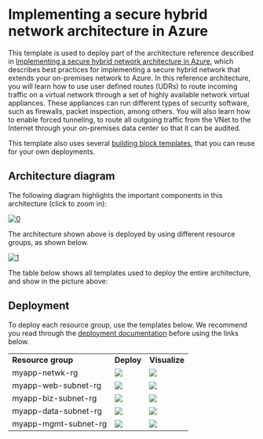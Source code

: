 # Implementing a secure hybrid network architecture in Azure

This template is used to deploy part of the architecture reference described in [Implementing a secure hybrid network architecture in Azure](https://azure.microsoft.com/en-us/documentation/articles/guidance-iaas-ra-secure-vnet-hybrid/), which describes best practices for implementing a secure hybrid network that extends your on-premises network to Azure. In this reference architecture, you will learn how to use user defined routes (UDRs) to route incoming traffic on a virtual network through a set of highly available network virtual appliances. These appliances can run different types of security software, such as firewalls, packet inspection, among others. You will also learn how to enable forced tunneling, to route all outgoing traffic from the VNet to the Internet through your on-premises data center so that it can be audited.

This template also uses several [building block templates](https://github.com/mspnp/blueprints/tree/master/ARMBuildingBlocks/ARMBuildingBlocks/Templates), that you can reuse for your own deployments.

## Architecture diagram

The following diagram highlights the important components in this architecture (click to zoom in):

[![0]][0]

The architecture shown above is deployed by using different resource groups, as shown below.

[![1]][1]

The table below shows all templates used to deploy the entire architecture, and show in the picture above:

## Deployment

To deploy each resource group, use the templates below. We recommend you read through the [deployment documentation](https://azure.microsoft.com/en-us/documentation/articles/guidance-iaas-ra-secure-vnet-hybrid/#deploying-the-sample-solution) before using the links below.

<table>
<tr>
<td><b>Resource group</b></td>
<td><b>Deploy</b></td>
<td><b>Visualize</b></td>
</tr>
<tr>
<td>myapp-netwk-rg</td>
<td>
<a href="https://portal.azure.com/#create/Microsoft.Template/uri/https%3A%2F%2Fraw.githubusercontent.com%2Fmspnp%2Fblueprints%2Fmaster%2FARMBuildingBlocks%2Fguidance-hybrid-network-secure-vnet%2FTemplates%2Fra-vnet-subnets-udr-nsg%2Fazuredeploy.json" target="_blank">
    <img src="http://azuredeploy.net/deploybutton.png"/>
</a>
</td>
<td>
<a href="http://armviz.io/#/?load=https%3A%2F%2Fraw.githubusercontent.com%2Fmspnp%2Fblueprints%2Fmaster%2FARMBuildingBlocks%2Fguidance-hybrid-network-secure-vnet%2FTemplates%2Fra-vnet-subnets-udr-nsg%2Fazuredeploy.json" target="_blank">
    <img src="http://armviz.io/visualizebutton.png"/>
</a>
</td>
</tr>
<tr>
<td>myapp-web-subnet-rg</td>
<td>
<a href="https://portal.azure.com/#create/Microsoft.Template/uri/https%3A%2F%2Fraw.githubusercontent.com%2Fmspnp%2Fblueprints%2Fmaster%2FARMBuildingBlocks%2FARMBuildingBlocks%2FTemplates%2Fbb-ilb-backend-http-https.json" target="_blank">
    <img src="http://azuredeploy.net/deploybutton.png"/>
</a>
</td>
<td>
<a href="http://armviz.io/#/?load=https%3A%2F%2Fraw.githubusercontent.com%2Fmspnp%2Fblueprints%2Fmaster%2FARMBuildingBlocks%2FARMBuildingBlocks%2FTemplates%2Fbb-ilb-backend-http-https.json" target="_blank">
    <img src="http://armviz.io/visualizebutton.png"/>
</a>
</td>
</tr>
<tr>
<td>myapp-biz-subnet-rg</td>
<td>
<a href="https://portal.azure.com/#create/Microsoft.Template/uri/https%3A%2F%2Fraw.githubusercontent.com%2Fmspnp%2Fblueprints%2Fmaster%2FARMBuildingBlocks%2FARMBuildingBlocks%2FTemplates%2Fbb-ilb-backend-http-https.json" target="_blank">
    <img src="http://azuredeploy.net/deploybutton.png"/>
</a>
</td>
<td>
<a href="http://armviz.io/#/?load=https%3A%2F%2Fraw.githubusercontent.com%2Fmspnp%2Fblueprints%2Fmaster%2FARMBuildingBlocks%2FARMBuildingBlocks%2FTemplates%2Fbb-ilb-backend-http-https.json" target="_blank">
    <img src="http://armviz.io/visualizebutton.png"/>
</a>
</td>
</tr>
<tr>
<td>myapp-data-subnet-rg</td>
<td>
<a href="https://portal.azure.com/#create/Microsoft.Template/uri/https%3A%2F%2Fraw.githubusercontent.com%2Fmspnp%2Fblueprints%2Fmaster%2FARMBuildingBlocks%2FARMBuildingBlocks%2FTemplates%2Fbb-ilb-backend-http-https.json" target="_blank">
    <img src="http://azuredeploy.net/deploybutton.png"/>
</a>
</td>
<td>
<a href="http://armviz.io/#/?load=https%3A%2F%2Fraw.githubusercontent.com%2Fmspnp%2Fblueprints%2Fmaster%2FARMBuildingBlocks%2FARMBuildingBlocks%2FTemplates%2Fbb-ilb-backend-http-https.json" target="_blank">
    <img src="http://armviz.io/visualizebutton.png"/>
</a>
</td>
</tr>
<tr>
<td>myapp-mgmt-subnet-rg</td>
<td>
<a href="https://portal.azure.com/#create/Microsoft.Template/uri/https%3A%2F%2Fraw.githubusercontent.com%2Fmspnp%2Fblueprints%2Fmaster%2FARMBuildingBlocks%2FARMBuildingBlocks%2FTemplates%2Fibb-nvas-mgmt.json" target="_blank">
    <img src="http://azuredeploy.net/deploybutton.png"/>
</a>
</td>
<td>
<a href="http://armviz.io/#/?load=https%3A%2F%2Fraw.githubusercontent.com%2Fmspnp%2Fblueprints%2Fmaster%2FARMBuildingBlocks%2FARMBuildingBlocks%2FTemplates%2Fibb-nvas-mgmt.json" target="_blank">
    <img src="http://armviz.io/visualizebutton.png"/>
</a>
</td>
</tr>
</table>

[0]: https://acom.azurecomcdn.net/80C57D/cdn/mediahandler/docarticles/dpsmedia-prod/azure.microsoft.com/en-us/documentation/articles/guidance-iaas-ra-secure-vnet-hybrid/20160526050049/figure1.png "Secure hybrid network architecture"
[1]: https://acom.azurecomcdn.net/80C57D/cdn/mediahandler/docarticles/dpsmedia-prod/azure.microsoft.com/en-us/documentation/articles/guidance-iaas-ra-secure-vnet-hybrid/20160527062741/resource-groups.gif "Resource group progression"